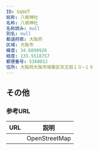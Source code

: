 ```yaml
---
ID: GqbUT
総称: 八坂神社
名称: 八坂神社
名称読み: null
別名: null
都道府県: 大阪府
区域: 大阪市
緯度: 34.6899928
経度: 135.5518757
郵便番号: 5360012
住所: 大阪府大阪市城東区天王田１０−１９
---
```


## その他

### 参考URL

| URL | 説明          |
| --- | ------------- |
|     | OpenStreetMap |
